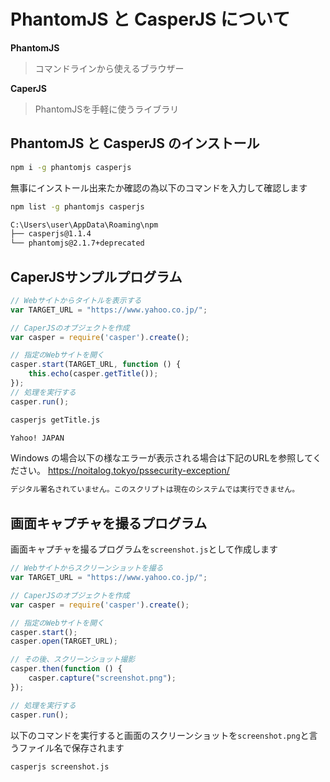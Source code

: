 # PhantomJS と CasperJS について

**PhantomJS**
> コマンドラインから使えるブラウザー

**CaperJS**
> PhantomJSを手軽に使うライブラリ

## PhantomJS と CasperJS のインストール

```bash
npm i -g phantomjs casperjs
```

無事にインストール出来たか確認の為以下のコマンドを入力して確認します

```bash
npm list -g phantomjs casperjs
```

```bash
C:\Users\user\AppData\Roaming\npm
├── casperjs@1.1.4
└── phantomjs@2.1.7+deprecated
```

## CaperJSサンプルプログラム

```javascript
// Webサイトからタイトルを表示する
var TARGET_URL = "https://www.yahoo.co.jp/";

// CaperJSのオブジェクトを作成
var casper = require('casper').create();

// 指定のWebサイトを開く
casper.start(TARGET_URL, function () {
	this.echo(casper.getTitle());
});
// 処理を実行する
casper.run();
```

```bash
casperjs getTitle.js
```

```bash
Yahoo! JAPAN
```

Windows の場合以下の様なエラーが表示される場合は下記のURLを参照してください。
https://noitalog.tokyo/pssecurity-exception/
```bash
デジタル署名されていません。このスクリプトは現在のシステムでは実行できません。
```

## 画面キャプチャを撮るプログラム

画面キャプチャを撮るプログラムを`screenshot.js`として作成します

```javascript
// Webサイトからスクリーンショットを撮る
var TARGET_URL = "https://www.yahoo.co.jp/";

// CaperJSのオブジェクトを作成
var casper = require('casper').create();

// 指定のWebサイトを開く
casper.start();
casper.open(TARGET_URL);

// その後、スクリーンショット撮影
casper.then(function () {
	casper.capture("screenshot.png");
});

// 処理を実行する
casper.run();

```
以下のコマンドを実行すると画面のスクリーンショットを`screenshot.png`と言うファイル名で保存されます

```bash
casperjs screenshot.js
```

